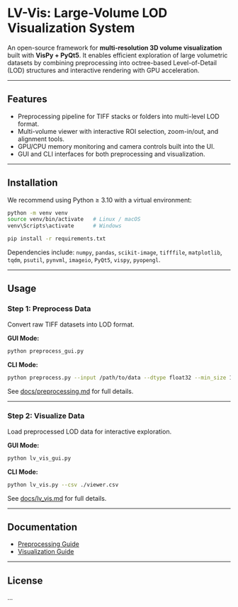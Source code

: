 # LV-Vis: Large-Volume LOD Visualization System

An open-source framework for **multi-resolution 3D volume visualization** built with **VisPy + PyQt5**. It enables efficient exploration of large volumetric datasets by combining preprocessing into octree-based Level-of-Detail (LOD) structures and interactive rendering with GPU acceleration.

---

## Features
- Preprocessing pipeline for TIFF stacks or folders into multi-level LOD format.
- Multi-volume viewer with interactive ROI selection, zoom-in/out, and alignment tools.
- GPU/CPU memory monitoring and camera controls built into the UI.
- GUI and CLI interfaces for both preprocessing and visualization.

---

## Installation

We recommend using Python ≥ 3.10 with a virtual environment:

```bash
python -m venv venv
source venv/bin/activate   # Linux / macOS
venv\Scripts\activate      # Windows

pip install -r requirements.txt
```

Dependencies include: `numpy`, `pandas`, `scikit-image`, `tifffile`, `matplotlib`, `tqdm`, `psutil`, `pynvml`, `imageio`, `PyQt5`, `vispy`, `pyopengl`.

---

## Usage

### Step 1: Preprocess Data
Convert raw TIFF datasets into LOD format.

**GUI Mode:**
```bash
python preprocess_gui.py
```

**CLI Mode:**
```bash
python preprocess.py --input /path/to/data --dtype float32 --min_size 100
```

See [docs/preprocessing.md](docs/preprocessing.md) for full details.

---

### Step 2: Visualize Data
Load preprocessed LOD data for interactive exploration.

**GUI Mode:**
```bash
python lv_vis_gui.py
```

**CLI Mode:**
```bash
python lv_vis.py --csv ./viewer.csv
```

See [docs/lv_vis.md](docs/lv_vis.md) for full details.

---

## Documentation
- [Preprocessing Guide](docs/preprocessing.md)
- [Visualization Guide](docs/lv_vis.md)

---

## License
...
